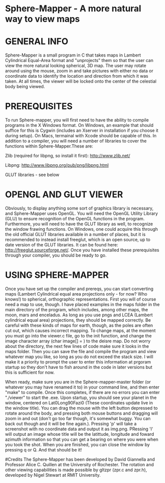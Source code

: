 # Sphere-Mapper - A more natural way to view maps

# GENERAL INFO
Sphere-Mapper is a small program in C that takes maps in Lambert Cylindrical Equal-Area format and "unprojects" them so that the user can view the more natural looking spherical, 3D map. The user may rotate around using the mouse, zoom in and take pictures with either no data or coordinate data to identify the location and direction from which it was taken. At all times, the viewer will be locked onto the center of the celestial body being viewed.

# PREREQUISITES
To run Sphere-mapper, you will first need to have the ability to compile programs in the X Windows format. On Windows, an example that should suffice for this is Cygwin (includes an Xserver in installation if you choose it during setup). On Macs, termainal with Xcode should be capable of this. In addition to a compiler, you will need a number of libraries to cover the functions within Sphere-Mapper.These are:

Zlib (required for libpng, so install it first): http://www.zlib.net/

Libpng: http://www.libpng.org/pub/png/libpng.html

GLUT libraries - see below

# OPENGL AND GLUT VIEWER
Obviously, to display anything some sort of graphics library is necessary, and Sphere-Mapper uses OpenGL. You will need the OpenGL Utility Library (GLU) to ensure recognition of the OpenGL functions in the program. Furthermore, you will need to have the GLUT library as well, to recognize the window frawing functions. On Windows, one could acquire this through the old official GLUT libraries available in a number of places, but it is recommended to instead install freeglut, which is an open source, up to date version of the GLUT libraries. It can be found here: http://freeglut.sourceforge.net/. Once you have installed these prerequisites through your compiler, you should be ready to go.

# USING SPHERE-MAPPER
Once you have set up the compiler and prereqs, you can start converting maps (Lambert Cylindrical equal area projections only - for now? Who knows!) to spherical, orthographic representations. First you will of course need a map to use, though. I have placed examples in the maps folder in the main directory of the program, which includes, among other maps, the moon, mars and enceladus. As long as you use pngs and LCEA (Lambert cylindrical equal area) projections, they should be mapped correctly. Be careful with these kinds of maps for earth, though, as the poles are often cut out, which causes incorrect mapping. To change maps, at the moment you must go into the viewer.c file, go to the init function, and change the image character array (char image[] = <your map here.png>) to the deisre map. Do not worry about the directory, the next few lines of code make sure it looks in the maps folder. Then you can save the file and compile the program and view whatever map you like, so long as you do not exceed the stack size. I will make it a priority to prompt the user to enter this information at prgoram startup so they don't have to fish around in the code in later versions but this is sufficient for now. 

When ready, make sure you are in the Sphere-mapper-master folder (or whatever you may have renamed it to) in your command line, and then enter "make" to compile. Once this completes, if there are no errors you can enter "./viewer" to start the .exe. Upon startup, you should see your planet in the window, centered on Lat0Long90Fazi0 (These coordinates update live in the window title). You can drag the mouse with the left button depressed to rotate around the body, and pressing both mouse buttons and dragging will zoom in and out (don't go too far though, it's somewhat buggy. You can back out though and it will be fine again.). Pressing 'p' will take a screenshot with no coordinate data and output it as img.png. PRessing 'l' will output an image whose title will be the latittude, longitude and foward azimuth information so that you can get a bearing on where you were when you took the shot. When you are finished, you can close the window by pressing q or Q. And that should be it!

#Credits
The Sphere-Mapper has been developed by David Giannella and Professor Alice C. Quillen at the University of Rochester. The rotation and other viewing capabilities is made possible by gltzpr (zpr.c and zpr.h), developed by Nigel Stewart at RMIT University. 





